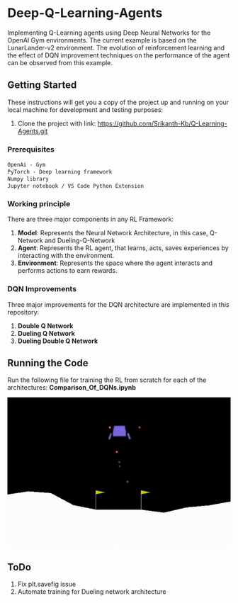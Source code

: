 # Deep-Q-Learning-Agents
Implementing Q-Learning agents using Deep Neural Networks for the OpenAI Gym environments. The current example is based on the LunarLander-v2 environment. The evolution of reinforcement learning and the effect of DQN improvement techniques on the performance of the agent can be observed from this example.

## Getting Started

These instructions will get you a copy of the project up and running on your local machine for development and testing purposes: <br/>
1. Clone the project with link: https://github.com/Srikanth-Kb/Q-Learning-Agents.git

### Prerequisites

```
OpenAi - Gym
PyTorch - Deep learning framework
Numpy library
Jupyter notebook / VS Code Python Extension
```

### Working principle

There are three major components in any RL Framework:

1. <b>Model</b>: Represents the Neural Network Architecture, in this case, Q-Network and Dueling-Q-Network<br />
2. <b>Agent</b>: Represents the RL agent, that learns, acts, saves experiences by interacting with the environment.<br />
3. <b>Environment</b>: Represents the space where the agent interacts and performs actions to earn rewards.<br />

### DQN Improvements
Three major improvements for the DQN architecture are implemented in this repository:
1. <b>Double Q Network</b>
2. <b>Dueling Q Network</b>
3. <b>Dueling Double Q Network</b>

## Running the Code

Run the following file for training the RL from scratch for each of the architectures: <b>Comparison_Of_DQNs.ipynb</b>

![Trained Agent Demo](performance/TrainedLander.gif)

## ToDo
1. Fix plt.savefig issue <br/>
2. Automate training for Dueling network architecture <br/>